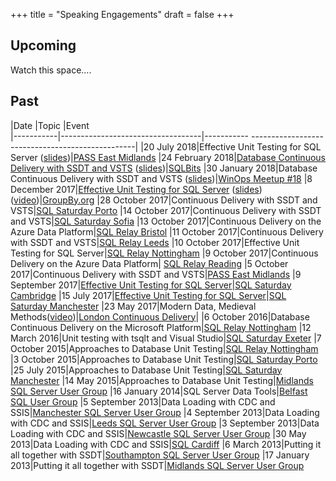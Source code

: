 +++
title = "Speaking Engagements"
draft = false
+++

## Upcoming

Watch this space....




## Past
|Date       |Topic                              |Event      
|-----------|-----------------------------------|----------- -------------------------------------------------|
|20 July 2018|Effective Unit Testing for SQL Server ([slides](http://arapaima.uk/presentations/slides-tsqlt-groupby/))|[PASS East Midlands](https://www.meetup.com/PASSEastMidlands/events/252558555/)
|24 February 2018|[Database Continuous Delivery with SSDT and VSTS](https://sqlbits.com/Sessions/Event17/Database_Continuous_Delivery_with_SSDT_and_VSTS) ([slides](http://arapaima.uk/presentations/database-cd-sqlbits-2018/))|[SQLBits](https://sqlbits.com/)
|30 January 2018|Database Continuous Delivery with SSDT and VSTS ([slides](http://arapaima.uk/presentations/ssdt-vsts-winops18/))|[WinOps Meetup #18](https://www.meetup.com/WinOps/events/245497188/)
|8 December 2017|[Effective Unit Testing for SQL Server](https://groupby.org/conference-session-abstracts/effective-unit-testing-for-sql-server/) ([slides](http://arapaima.uk/presentations/slides-tsqlt-groupby/))([video](https://www.youtube.com/watch?v=zF6tmUwwkuo))|[GroupBy.org](https://groupby.org/)
|28 October 2017|Continuous Delivery with SSDT and VSTS|[SQL Saturday Porto](http://www.sqlsaturday.com/685/eventhome.aspx)
|14 October 2017|Continuous Delivery with SSDT and VSTS|[SQL Saturday Sofia](http://www.sqlsaturday.com/642/eventhome.aspx)
|13 October 2017|Continuous Delivery on the Azure Data Platform|[SQL Relay Bristol](https://www.sqlrelay.co.uk/)
|11 October 2017|Continuous Delivery with SSDT and VSTS|[SQL Relay Leeds](https://www.sqlrelay.co.uk/)
|10 October 2017|Effective Unit Testing for SQL Server|[SQL Relay Nottingham](https://www.sqlrelay.co.uk/)
|9 October 2017|Continuous Delivery on the Azure Data Platform| [SQL Relay Reading](https://www.sqlrelay.co.uk/)
|5 October 2017|Continuous Delivery with SSDT and VSTS|[PASS East Midlands](https://www.meetup.com/PASSEastMidlands/events/234773437/)
|9 September 2017|[Effective Unit Testing for SQL Server](http://www.sqlsaturday.com/632/Sessions/Details.aspx?sid=63722)|[SQL Saturday Cambridge](http://www.sqlsaturday.com/632/EventHome.aspx)
|15 July 2017|[Effective Unit Testing for SQL Server](http://www.sqlsaturday.com/645/Sessions/Details.aspx?sid=62532)|[SQL Saturday Manchester](http://www.sqlsaturday.com/645/EventHome.aspx)
|23 May 2017|Modern Data, Medieval Methods([video](https://vimeo.com/channels/londoncd/219012736))|[London Continuous Delivery](https://www.meetup.com/London-Continuous-Delivery/events/239299249/)|
|6 October 2016|Database Continuous Delivery on the Microsoft Platform|[SQL Relay Nottingham](http://www.sqlrelay.co.uk/event/sql-relay-2015-nottingham/)
|12 March 2016|Unit testing with tsqlt and Visual Studio|[SQL Saturday Exeter](http://www.sqlsaturday.com/496/EventHome.aspx)
|7 October 2015|Approaches to Database Unit Testing|[SQL Relay Nottingham](http://www.sqlrelay.co.uk/event/sql-relay-2015-nottingham/)
|3 October 2015|Approaches to Database Unit Testing|[SQL Saturday Porto](http://www.sqlsaturday.com/429/eventhome.aspx)
|25 July 2015|Approaches to Database Unit Testing|[SQL Saturday Manchester](http://www.sqlsaturday.com/418/eventhome.aspx)
|14 May 2015|Approaches to Database Unit Testing|[Midlands SQL Server User Group](http://www.sqlmidlands.com)
|16 January 2014|SQL Server Data Tools|[Belfast SQL User Group](http://belfast.sqlpass.org/)
|5 September 2013|Data Loading with CDC and SSIS|[Manchester SQL Server User Group](http://manssug.sqlpass.org)
|4 September 2013|Data Loading with CDC and SSIS|[Leeds SQL Server User Group](https://sqlserverfaq.com/blog/2016/10/09/leeds-sql-server-user-group/)
|3 September 2013|Data Loading with CDC and SSIS|[Newcastle SQL Server User Group](http://manssug.sqlpass.org)
|30 May 2013|Data Loading with CDC and SSIS|[SQL Cardiff](http://www.meetup.com/Cardiff-SQL-Server-User-Group/)
|6 March 2013|Putting it all together with SSDT|[Southampton SQL Server User Group](http://sqlsoton.org/)
|17 January 2013|Putting it all together with SSDT|[Midlands SQL Server User Group](http://www.sqlmidlands.com)
